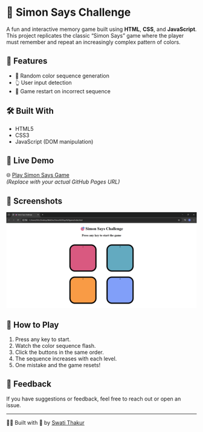 # 🎯 Simon Says Challenge
A fun and interactive memory game built using **HTML**, **CSS**, and **JavaScript**. This project replicates the classic “Simon Says” game where the player must remember and repeat an increasingly complex pattern of colors.

## 🌟 Features

- 🔢 Random color sequence generation
- 👆 User input detection
- 🎯 Game restart on incorrect sequence

## 🛠️ Built With

- HTML5
- CSS3
- JavaScript (DOM manipulation)

## 🚀 Live Demo

🌐 [Play Simon Says Game](https://your-username.github.io/simon-says-game/)  
*(Replace with your actual GitHub Pages URL)*

## 📸 Screenshots

![Game Start Screen](screenshot.png)

## 🧠 How to Play

1. Press any key to start.
2. Watch the color sequence flash.
3. Click the buttons in the same order.
4. The sequence increases with each level.
5. One mistake and the game resets!

## 📩 Feedback

If you have suggestions or feedback, feel free to reach out or open an issue.

---

👩‍💻 Built with 💙 by [Swati Thakur](https://github.com/codebyswatii)
